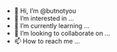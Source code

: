 - 👋 Hi, I’m @butnotyou
- 👀 I’m interested in ...
- 🌱 I’m currently learning ...
- 💞️ I’m looking to collaborate on ...
- 📫 How to reach me ...

<!---
butnotyou/butnotyou is a ✨ special ✨ repository because its `README.md` (this file) appears on your GitHub profile.
You can click the Preview link to take a look at your changes.
--->
